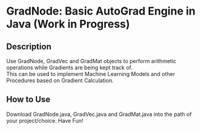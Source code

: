 # GradNode: Basic AutoGrad Engine in Java (Work in Progress)

## Description
Use GradNode, GradVec and GradMat objects to perform arithmetic operations while Gradients are being kept track of.<br>This can be used to implement
Machine Learning Models and other Procedures based on Gradient Calculation.

## How to Use
Download GradNode.java, GradVec.java and GradMat.java into the path of your project/choice.
Have Fun!

